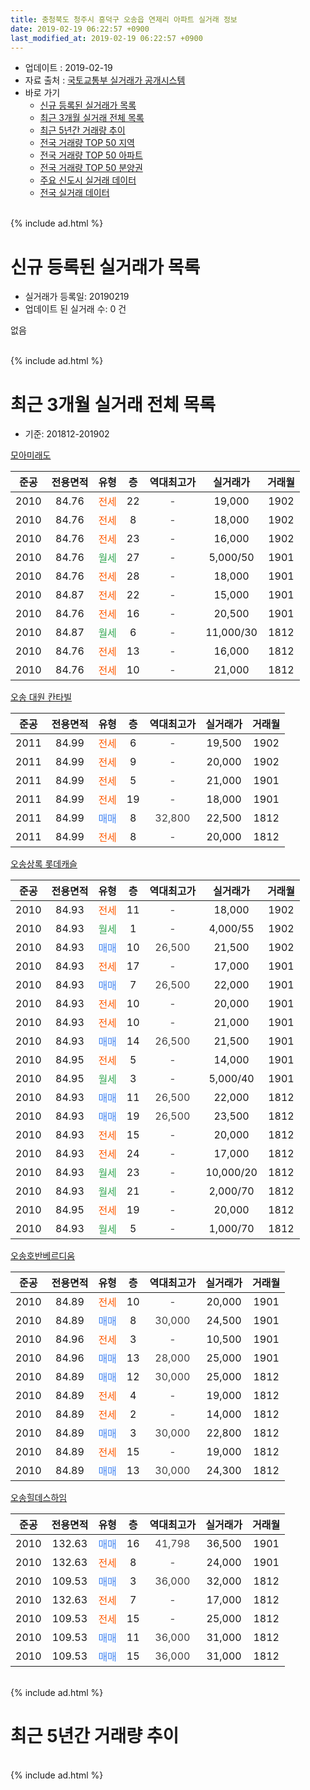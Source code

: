 ```yaml
---
title: 충청북도 청주시 흥덕구 오송읍 연제리 아파트 실거래 정보
date: 2019-02-19 06:22:57 +0900
last_modified_at: 2019-02-19 06:22:57 +0900
---
```


* 업데이트 : 2019-02-19
* 자료 출처 : [국토교통부 실거래가 공개시스템](http://rt.molit.go.kr)
* 바로 가기
    * [신규 등록된 실거래가 목록](#신규-등록된-실거래가-목록)
    * [최근 3개월 실거래 전체 목록](#최근-3개월-실거래-전체-목록)
    * [최근 5년간 거래량 추이](#최근-5년간-거래량-추이)
    * [전국 거래량 TOP 50 지역](https://ayogom.github.io/apt-trade-info/최근-3개월-전국에서-가장-거래가-많이-발생한-지역)
    * [전국 거래량 TOP 50 아파트](https://ayogom.github.io/apt-trade-info/최근-3개월-전국에서-가장-거래가-많이-발생한-아파트)
    * [전국 거래량 TOP 50 분양권](https://ayogom.github.io/apt-trade-info/최근-3개월-전국에서-가장-거래가-많이-발생한-분양권)
    * [주요 신도시 실거래 데이터](https://ayogom.github.io/apt-trade-info/주요-신도시)
    * [전국 실거래 데이터](https://ayogom.github.io/apt-trade-info/전국)
<br>
{% include ad.html %}
<br>

# 신규 등록된 실거래가 목록
* 실거래가 등록일: 20190219
* 업데이트 된 실거래 수: 0 건

없음

<br>
{% include ad.html %}
<br>

# 최근 3개월 실거래 전체 목록
* 기준: 201812-201902


[모아미래도](https://search.naver.com/search.naver?query=%EC%B6%A9%EC%B2%AD%EB%B6%81%EB%8F%84+%EC%B2%AD%EC%A3%BC%EC%8B%9C+%ED%9D%A5%EB%8D%95%EA%B5%AC+%EC%98%A4%EC%86%A1%EC%9D%8D+%EC%97%B0%EC%A0%9C%EB%A6%AC+%EB%AA%A8%EC%95%84%EB%AF%B8%EB%9E%98%EB%8F%84)

|준공|전용면적|유형|층|역대최고가|실거래가|거래월|
|:---:|:---:|:---:|:---:|:---:|:---:|:---:|
|2010|84.76|<span style="color:#ff5a00">전세</span>|22|<span style="color:#444444">-</span>|19,000|1902|
|2010|84.76|<span style="color:#ff5a00">전세</span>|8|<span style="color:#444444">-</span>|18,000|1902|
|2010|84.76|<span style="color:#ff5a00">전세</span>|23|<span style="color:#444444">-</span>|16,000|1902|
|2010|84.76|<span style="color:#34a853">월세</span>|27|<span style="color:#444444">-</span>|5,000/50|1901|
|2010|84.76|<span style="color:#ff5a00">전세</span>|28|<span style="color:#444444">-</span>|18,000|1901|
|2010|84.87|<span style="color:#ff5a00">전세</span>|22|<span style="color:#444444">-</span>|15,000|1901|
|2010|84.76|<span style="color:#ff5a00">전세</span>|16|<span style="color:#444444">-</span>|20,500|1901|
|2010|84.87|<span style="color:#34a853">월세</span>|6|<span style="color:#444444">-</span>|11,000/30|1812|
|2010|84.76|<span style="color:#ff5a00">전세</span>|13|<span style="color:#444444">-</span>|16,000|1812|
|2010|84.76|<span style="color:#ff5a00">전세</span>|10|<span style="color:#444444">-</span>|21,000|1812|

[오송 대원 칸타빌](https://search.naver.com/search.naver?query=%EC%B6%A9%EC%B2%AD%EB%B6%81%EB%8F%84+%EC%B2%AD%EC%A3%BC%EC%8B%9C+%ED%9D%A5%EB%8D%95%EA%B5%AC+%EC%98%A4%EC%86%A1%EC%9D%8D+%EC%97%B0%EC%A0%9C%EB%A6%AC+%EC%98%A4%EC%86%A1+%EB%8C%80%EC%9B%90+%EC%B9%B8%ED%83%80%EB%B9%8C)

|준공|전용면적|유형|층|역대최고가|실거래가|거래월|
|:---:|:---:|:---:|:---:|:---:|:---:|:---:|
|2011|84.99|<span style="color:#ff5a00">전세</span>|6|<span style="color:#444444">-</span>|19,500|1902|
|2011|84.99|<span style="color:#ff5a00">전세</span>|9|<span style="color:#444444">-</span>|20,000|1902|
|2011|84.99|<span style="color:#ff5a00">전세</span>|5|<span style="color:#444444">-</span>|21,000|1901|
|2011|84.99|<span style="color:#ff5a00">전세</span>|19|<span style="color:#444444">-</span>|18,000|1901|
|2011|84.99|<span style="color:#4285f3">매매</span>|8|<span style="color:#444444">32,800</span>|22,500|1812|
|2011|84.99|<span style="color:#ff5a00">전세</span>|8|<span style="color:#444444">-</span>|20,000|1812|

[오송상록 롯데캐슬](https://search.naver.com/search.naver?query=%EC%B6%A9%EC%B2%AD%EB%B6%81%EB%8F%84+%EC%B2%AD%EC%A3%BC%EC%8B%9C+%ED%9D%A5%EB%8D%95%EA%B5%AC+%EC%98%A4%EC%86%A1%EC%9D%8D+%EC%97%B0%EC%A0%9C%EB%A6%AC+%EC%98%A4%EC%86%A1%EC%83%81%EB%A1%9D+%EB%A1%AF%EB%8D%B0%EC%BA%90%EC%8A%AC)

|준공|전용면적|유형|층|역대최고가|실거래가|거래월|
|:---:|:---:|:---:|:---:|:---:|:---:|:---:|
|2010|84.93|<span style="color:#ff5a00">전세</span>|11|<span style="color:#444444">-</span>|18,000|1902|
|2010|84.93|<span style="color:#34a853">월세</span>|1|<span style="color:#444444">-</span>|4,000/55|1902|
|2010|84.93|<span style="color:#4285f3">매매</span>|10|<span style="color:#444444">26,500</span>|21,500|1902|
|2010|84.93|<span style="color:#ff5a00">전세</span>|17|<span style="color:#444444">-</span>|17,000|1901|
|2010|84.93|<span style="color:#4285f3">매매</span>|7|<span style="color:#444444">26,500</span>|22,000|1901|
|2010|84.93|<span style="color:#ff5a00">전세</span>|10|<span style="color:#444444">-</span>|20,000|1901|
|2010|84.93|<span style="color:#ff5a00">전세</span>|10|<span style="color:#444444">-</span>|21,000|1901|
|2010|84.93|<span style="color:#4285f3">매매</span>|14|<span style="color:#444444">26,500</span>|21,500|1901|
|2010|84.95|<span style="color:#ff5a00">전세</span>|5|<span style="color:#444444">-</span>|14,000|1901|
|2010|84.95|<span style="color:#34a853">월세</span>|3|<span style="color:#444444">-</span>|5,000/40|1901|
|2010|84.93|<span style="color:#4285f3">매매</span>|11|<span style="color:#444444">26,500</span>|22,000|1812|
|2010|84.93|<span style="color:#4285f3">매매</span>|19|<span style="color:#444444">26,500</span>|23,500|1812|
|2010|84.93|<span style="color:#ff5a00">전세</span>|15|<span style="color:#444444">-</span>|20,000|1812|
|2010|84.93|<span style="color:#ff5a00">전세</span>|24|<span style="color:#444444">-</span>|17,000|1812|
|2010|84.93|<span style="color:#34a853">월세</span>|23|<span style="color:#444444">-</span>|10,000/20|1812|
|2010|84.93|<span style="color:#34a853">월세</span>|21|<span style="color:#444444">-</span>|2,000/70|1812|
|2010|84.95|<span style="color:#ff5a00">전세</span>|19|<span style="color:#444444">-</span>|20,000|1812|
|2010|84.93|<span style="color:#34a853">월세</span>|5|<span style="color:#444444">-</span>|1,000/70|1812|

[오송호반베르디움](https://search.naver.com/search.naver?query=%EC%B6%A9%EC%B2%AD%EB%B6%81%EB%8F%84+%EC%B2%AD%EC%A3%BC%EC%8B%9C+%ED%9D%A5%EB%8D%95%EA%B5%AC+%EC%98%A4%EC%86%A1%EC%9D%8D+%EC%97%B0%EC%A0%9C%EB%A6%AC+%EC%98%A4%EC%86%A1%ED%98%B8%EB%B0%98%EB%B2%A0%EB%A5%B4%EB%94%94%EC%9B%80)

|준공|전용면적|유형|층|역대최고가|실거래가|거래월|
|:---:|:---:|:---:|:---:|:---:|:---:|:---:|
|2010|84.89|<span style="color:#ff5a00">전세</span>|10|<span style="color:#444444">-</span>|20,000|1901|
|2010|84.89|<span style="color:#4285f3">매매</span>|8|<span style="color:#444444">30,000</span>|24,500|1901|
|2010|84.96|<span style="color:#ff5a00">전세</span>|3|<span style="color:#444444">-</span>|10,500|1901|
|2010|84.96|<span style="color:#4285f3">매매</span>|13|<span style="color:#444444">28,000</span>|25,000|1901|
|2010|84.89|<span style="color:#4285f3">매매</span>|12|<span style="color:#444444">30,000</span>|25,000|1812|
|2010|84.89|<span style="color:#ff5a00">전세</span>|4|<span style="color:#444444">-</span>|19,000|1812|
|2010|84.89|<span style="color:#ff5a00">전세</span>|2|<span style="color:#444444">-</span>|14,000|1812|
|2010|84.89|<span style="color:#4285f3">매매</span>|3|<span style="color:#444444">30,000</span>|22,800|1812|
|2010|84.89|<span style="color:#ff5a00">전세</span>|15|<span style="color:#444444">-</span>|19,000|1812|
|2010|84.89|<span style="color:#4285f3">매매</span>|13|<span style="color:#444444">30,000</span>|24,300|1812|


<script async src="//pagead2.googlesyndication.com/pagead/js/adsbygoogle.js"></script>
<!-- 기본 -->
<ins class="adsbygoogle"
     style="display:block"
     data-ad-client="ca-pub-2446590836940007"
     data-ad-slot="1659523306"
     data-ad-format="auto"
     data-full-width-responsive="true"></ins>
<script>
(adsbygoogle = window.adsbygoogle || []).push({});
</script>


[오송힐데스하임](https://search.naver.com/search.naver?query=%EC%B6%A9%EC%B2%AD%EB%B6%81%EB%8F%84+%EC%B2%AD%EC%A3%BC%EC%8B%9C+%ED%9D%A5%EB%8D%95%EA%B5%AC+%EC%98%A4%EC%86%A1%EC%9D%8D+%EC%97%B0%EC%A0%9C%EB%A6%AC+%EC%98%A4%EC%86%A1%ED%9E%90%EB%8D%B0%EC%8A%A4%ED%95%98%EC%9E%84)

|준공|전용면적|유형|층|역대최고가|실거래가|거래월|
|:---:|:---:|:---:|:---:|:---:|:---:|:---:|
|2010|132.63|<span style="color:#4285f3">매매</span>|16|<span style="color:#444444">41,798</span>|36,500|1901|
|2010|132.63|<span style="color:#ff5a00">전세</span>|8|<span style="color:#444444">-</span>|24,000|1901|
|2010|109.53|<span style="color:#4285f3">매매</span>|3|<span style="color:#444444">36,000</span>|32,000|1812|
|2010|132.63|<span style="color:#ff5a00">전세</span>|7|<span style="color:#444444">-</span>|17,000|1812|
|2010|109.53|<span style="color:#ff5a00">전세</span>|15|<span style="color:#444444">-</span>|25,000|1812|
|2010|109.53|<span style="color:#4285f3">매매</span>|11|<span style="color:#444444">36,000</span>|31,000|1812|
|2010|109.53|<span style="color:#4285f3">매매</span>|15|<span style="color:#444444">36,000</span>|31,000|1812|


<br>
{% include ad.html %}
<br>

# 최근 5년간 거래량 추이


<div style="width:100%;">
    <canvas id="deal_progress" height="200"></canvas>
</div>

<script>
new Chart(document.getElementById("deal_progress"), {
    type: 'line',
    data: {
        labels: ['201402','201403','201404','201405','201406','201407','201408','201409','201410','201411','201412','201501','201502','201503','201504','201505','201506','201507','201508','201509','201510','201511','201512','201601','201602','201603','201604','201605','201606','201607','201608','201609','201610','201611','201612','201701','201702','201703','201704','201705','201706','201707','201708','201709','201710','201711','201712','201801','201802','201803','201804','201805','201806','201807','201808','201809','201810','201811','201812','201901','201902'],
        datasets: [{
            label: '매매',
            pointRadius: 1,
            data: [22, 20, 12, 7, 6, 3, 1, 19, 15, 19, 21, 12, 21, 18, 19, 25, 13, 19, 13, 12, 11, 13, 13, 14, 12, 16, 14, 20, 18, 16, 19, 17, 36, 15, 15, 7, 11, 10, 21, 12, 16, 17, 16, 13, 13, 12, 12, 18, 10, 10, 11, 8, 12, 8, 7, 5, 9, 14, 9, 5, 1],
            borderColor: "rgba(255, 201, 14, 1)",
            backgroundColor: "rgba(255, 201, 14, 0.5)",
            fill: false,
            lineTension: 0
        },{
            label: '전월세',
            pointRadius: 1,
            data: [24, 24, 21, 10, 19, 16, 27, 18, 30, 22, 37, 43, 33, 36, 21, 28, 42, 34, 19, 24, 18, 16, 26, 30, 22, 25, 12, 15, 12, 17, 12, 16, 24, 26, 21, 21, 18, 25, 21, 16, 19, 24, 31, 24, 20, 10, 20, 19, 21, 17, 28, 13, 14, 14, 11, 12, 14, 7, 15, 14, 7],
            borderColor: "rgba(0, 141, 185, 1)",
            backgroundColor: "rgba(0, 141, 185, 0.5)",
            fill: false,
            lineTension: 0
        }
        ]
    },
    options: {
        responsive: true,
        title: {
            display: false
        },
        tooltips: {
            mode: 'index',
            intersect: false
        },
        hover: {
            mode: 'nearest',
            intersect: true
        },
        scales: {
            xAxes: [{
                display: true,
                scaleLabel: {
                    display: true,
                    labelString: '년/월'
                }
            }],
            yAxes: [{
                display: true,
                ticks: {
                    suggestedMin: 0,
                },
                scaleLabel: {
                    display: true,
                    labelString: '실거래 수'
                }
            }]
        }
    }
});

</script>


<br>
{% include ad.html %}
<br>

